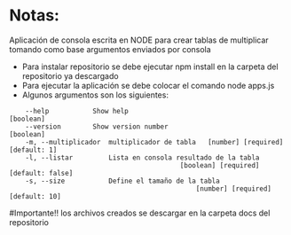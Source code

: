 # Notas:

Aplicación de consola escrita en NODE para crear tablas de multiplicar tomando como base argumentos enviados por consola
* Para instalar repositorio se debe ejecutar npm install en la carpeta del repositorio ya descargado
* Para ejecutar la aplicación se debe colocar el comando node apps.js <argumentos>
* Algunos argumentos son los siguientes:

```
    --help           Show help                                       [boolean]
    --version        Show version number                             [boolean]
    -m, --multiplicador  multiplicador de tabla   [number] [required] [default: 1]
    -l, --listar         Lista en consola resultado de la tabla
                                           [boolean] [required] [default: false]
    -s, --size           Define el tamaño de la tabla
                                               [number] [required] [default: 10]
```


#Importante!! los archivos creados se descargar en la carpeta docs del repositorio
